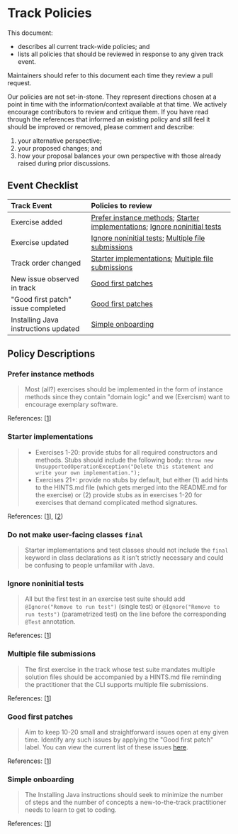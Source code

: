 # Track Policies

This document:

- describes all current track-wide policies; and
- lists all policies that should be reviewed in response to any given track event.

Maintainers should refer to this document each time they review a pull request.

Our policies are not set-in-stone. They represent directions chosen at a point in time with the information/context available at that time. We actively encourage contributors to review and critique them. If you have read through the references that informed an existing policy and still feel it should be improved or removed, please comment and describe:

1. your alternative perspective;
2. your proposed changes; and
3. how your proposal balances your own perspective with those already raised during prior discussions.

## Event Checklist

| Track Event | Policies to review |
|:------------|:-----------------|
| Exercise added | [Prefer instance methods](#prefer-instance-methods); [Starter implementations](#starter-implementations); [Ignore noninitial tests](#ignore-noninitial-tests) |
| Exercise updated | [Ignore noninitial tests](#ignore-noninitial-tests); [Multiple file submissions](#multiple-file-submissions) |
| Track order changed | [Starter implementations](#starter-implementations); [Multiple file submissions](#multiple-file-submissions) |
| New issue observed in track | [Good first patches](#good-first-patches) |
| "Good first patch" issue completed | [Good first patches](#good-first-patches) |
| Installing Java instructions updated | [Simple onboarding](#simple-onboarding) |

## Policy Descriptions

### Prefer instance methods

> Most (all?) exercises should be implemented in the form of instance methods since they contain "domain logic" and we (Exercism) want to encourage exemplary software.

References: [[1](https://github.com/exercism/java/issues/177#issuecomment-261291741)]

### Starter implementations

> - Exercises 1-20: provide stubs for all required constructors and methods. Stubs should include the following body:
    `throw new UnsupportedOperationException("Delete this statement and write your own implementation.");`
> - Exercises 21+: provide no stubs by default, but either (1) add hints to the HINTS.md file (which gets merged into the README.md for the exercise) or (2) provide stubs as in exercises 1-20 for exercises that demand complicated method signatures.

References: [[1](https://github.com/exercism/java/issues/178)], [[2](https://github.com/exercism/java/pull/683#discussion_r125506930))

### Do not make user-facing classes `final`

> Starter implementations and test classes should not include the `final` keyword in class declarations as it isn't strictly necessary and could be confusing to people unfamiliar with Java.

### Ignore noninitial tests

> All but the first test in an exercise test suite should add `@Ignore("Remove to run test")` (single test) or `@Ignore("Remove to run tests")` (parametrized test) on the line before the corresponding `@Test` annotation.

References: [[1](https://github.com/exercism/java/issues/101#issuecomment-249349204)]

### Multiple file submissions

> The first exercise in the track whose test suite mandates multiple solution files should be accompanied by a HINTS.md file reminding the practitioner that the CLI supports multiple file submissions.

References: [[1](https://github.com/exercism/java/issues/365#issuecomment-292533120)]

### Good first patches

> Aim to keep 10-20 small and straightforward issues open at eny given time. Identify any such issues by applying the "Good first patch" label. You can view the current list of these issues [here](https://github.com/exercism/java/issues?q=is%3Aissue+is%3Aopen+label%3A%22good+first+patch%22).

References: [[1](https://github.com/exercism/java/issues/220#issue-196447088)]

### Simple onboarding

> The Installing Java instructions should seek to minimize the number of steps and the number of concepts a new-to-the-track practitioner needs to learn to get to coding.

References: [[1](https://github.com/exercism/java/issues/395#issue-215734887)]
